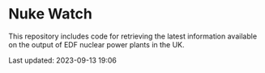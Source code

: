 # Nuke Watch

This repository includes code for retrieving the latest information available on the output of EDF nuclear power plants in the UK.

Last updated: 2023-09-13 19:06